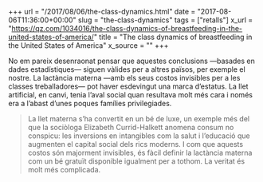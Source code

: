 +++
url = "/2017/08/06/the-class-dynamics.html"
date = "2017-08-06T11:36:00+00:00"
slug = "the-class-dynamics"
tags = ["retalls"]
x_url = "https://qz.com/1034016/the-class-dynamics-of-breastfeeding-in-the-united-states-of-america/"
title = "The class dynamics of breastfeeding in the United States of America"
x_source = ""
+++


No em pareix desenraonat pensar que aquestes conclusions —basades en dades estadístiques— siguen vàlides per a altres països, per exemple el nostre. La lactància materna —amb els seus costos invisibles per a les classes treballadores— pot haver esdevingut una marca d’estatus. La llet artificial, en canvi, tenia l’aval social quan resultava molt més cara i només era a l’abast d’unes poques famílies privilegiades.

> La llet materna s’ha convertit en un bé de luxe, un exemple més del que la sociòloga Elizabeth Currid-Halkett anomena consum no conspicu: les inversions en intangibles com la salut i l’educació que augmenten el capital social dels rics moderns. I com que aquests costos són majorment invisibles, és fàcil definir la lactància materna com un bé gratuït disponible igualment per a tothom. La veritat és molt més complicada.

